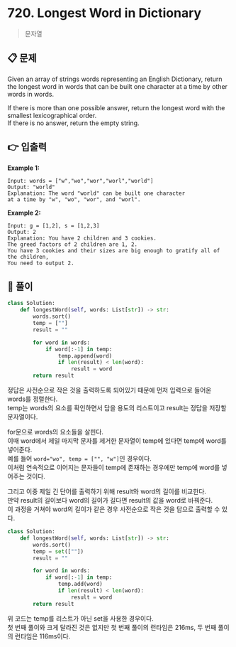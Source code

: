 # 720. Longest Word in Dictionary

> 문자열

## 📋 문제

Given an array of strings words representing an English Dictionary, return the longest word in words that can be built one character at a time by other words in words.

If there is more than one possible answer, return the longest word with the smallest lexicographical order.  
If there is no answer, return the empty string.

## 👉 입출력

**Example 1:**

```
Input: words = ["w","wo","wor","worl","world"]
Output: "world"
Explanation: The word "world" can be built one character
at a time by "w", "wo", "wor", and "worl".
```

**Example 2:**

```
Input: g = [1,2], s = [1,2,3]
Output: 2
Explanation: You have 2 children and 3 cookies.
The greed factors of 2 children are 1, 2.
You have 3 cookies and their sizes are big enough to gratify all of the children,
You need to output 2.
```

## 📝 풀이

```python
class Solution:
    def longestWord(self, words: List[str]) -> str:
        words.sort()
        temp = [""]
        result = ""

        for word in words:
            if word[:-1] in temp:
                temp.append(word)
                if len(result) < len(word):
                    result = word
        return result
```

정답은 사전순으로 작은 것을 출력하도록 되어있기 때문에 먼저 입력으로 들어온 words를 정렬한다.  
temp는 words의 요소를 확인하면서 담을 용도의 리스트이고 result는 정답을 저장할 문자열이다.

for문으로 words의 요소들을 살핀다.  
이때 word에서 제일 마지막 문자를 제거한 문자열이 temp에 있다면 temp에 word를 넣어준다.  
예를 들어 `word="wo", temp = ["", "w"]`인 경우이다.  
이처럼 연속적으로 이어지는 문자들이 temp에 존재하는 경우에만 temp에 word를 넣어주는 것이다.

그리고 이중 제일 긴 단어를 출력하기 위해 result와 word의 길이를 비교한다.  
만약 result의 길이보다 word의 길이가 길다면 result의 값을 word로 바꿔준다.  
이 과정을 거쳐야 word의 길이가 같은 경우 사전순으로 작은 것을 답으로 출력할 수 있다.

```python
class Solution:
    def longestWord(self, words: List[str]) -> str:
        words.sort()
        temp = set([""])
        result = ""

        for word in words:
            if word[:-1] in temp:
                temp.add(word)
                if len(result) < len(word):
                    result = word
        return result
```

위 코드는 temp를 리스트가 아닌 set을 사용한 경우이다.  
첫 번째 풀이와 크게 달라진 것은 없지만 첫 번째 풀이의 런타임은 216ms, 두 번째 풀이의 런타임은 116ms이다.
